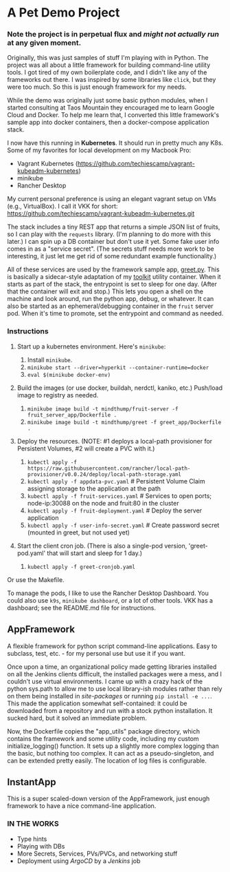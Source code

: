 # A Pet Demo Project

### Note the project is in perpetual flux and *might not actually run* at any given moment.

Originally, this was just samples of stuff I'm playing with in Python. The project was all
about a little framework for building command-line utility tools. I got tired of my own boilerplate
code, and I didn't like any of the frameworks out there. I was inspired by some libraries like
`click`, but they were too much. So this is just enough framework for my needs.

While the demo was originally just some basic python modules, when I started consulting at Taos
Mountain they encouraged me to learn Google Cloud and Docker. To help me learn that, I converted
this little framework's sample app into docker containers, then a docker-compose application stack.

I now have this running in **Kubernetes**. It should run in pretty much any K8s. Some of my favorites
for local development on my Macbook Pro:

- Vagrant Kubernetes (https://github.com/techiescamp/vagrant-kubeadm-kubernetes)
- minikube
- Rancher Desktop

My current personal preference is using an elegant vagrant setup on VMs (e.g., VirtualBox). I call it VKK for short:
    https://github.com/techiescamp/vagrant-kubeadm-kubernetes.git

The stack includes a tiny REST app that returns a simple JSON list of fruits, so I can play with
the `requests` library. (I'm planning to do more with this later.) I can spin up a DB container but
don't use it yet. Some fake user info comes in as a "service secret". (The secrets stuff needs more
work to be interesting, it just let me get rid of some redundant example functionality.)

All of these services are used by the framework sample app,
[greet.py](https://github.com/mindthump/python_app_framework/blob/main/greet_app/greet.py). This is
basically a sidecar-style adaptation of my [toolkit](https://github.com/mindthump/toolkit) utility
container. When it starts as part of the stack, the entrypoint is set to sleep for one day. (After
that the container will exit and stop.) This lets you open a shell on the machine and look around,
run the python app, debug, or whatever. It can also be started as an ephemeral/debugging container
in the `fruit` server pod. When it's time to promote, set the entrypoint and command as needed.

### Instructions


1. Start up a kubernetes environment. Here's `minikube`:
    1. Install `minikube`.
    2. `minikube start --driver=hyperkit --container-runtime=docker`
    3. `eval $(minikube docker-env)`

2. Build the images (or use docker, buildah, nerdctl, kaniko, etc.) Push/load image to registry as needed.
    1. `minikube image build -t mindthump/fruit-server -f fruit_server_app/Dockerfile .`
    2. `minikube image build -t mindthump/greet -f greet_app/Dockerfile .`

3. Deploy the resources. (NOTE: #1 deploys a local-path provisioner for Persistent Volumes, #2 will create a PVC with it.)
    1. `kubectl apply -f https://raw.githubusercontent.com/rancher/local-path-provisioner/v0.0.24/deploy/local-path-storage.yaml`
    2. `kubectl apply -f appdata-pvc.yaml` # Persistent Volume Claim assigning storage to the application at the path
    3. `kubectl apply -f fruit-services.yaml` # Services to open ports; node-ip:30088 on the node and fruit:80 in the cluster
    4. `kubectl apply -f fruit-deployment.yaml` # Deploy the server application
    5. `kubectl apply -f user-info-secret.yaml` # Create password secret (mounted in greet, but not used yet)

4. Start the client cron job. (There is also a single-pod version, 'greet-pod.yaml' that will start and sleep for 1 day.)
    1. `kubectl apply -f greet-cronjob.yaml`

Or use the Makefile.

To manage the pods, I like to use the Rancher Desktop Dashboard. You could also use `k9s`, `minikube
dashboard`, or a lot of other tools. VKK has a dashboard; see the README.md file for instructions.

## AppFramework

A flexible framework for python script command-line applications. Easy to subclass, test, etc. - for
my personal use but use it if you want.

Once upon a time, an organizational policy made getting libraries installed on all the Jenkins
clients difficult, the installed packages were a mess, and I couldn't use virtual environments. I
came up with a crazy hack of the python sys.path to allow me to use local library-ish modules rather
than rely on them being installed in _site-packages_ or running `pip install -e ...`. This made the
application somewhat self-contained: it could be downloaded from a repository and run with a stock
python installation. It sucked hard, but it solved an immediate problem.

Now, the Dockerfile copies the "app_utils" package directory, which contains the framework and
some utility code, including my custom initialize_logging() function. It sets up a slightly more
complex logging than the basic, but nothing too complex. It can act as a pseudo-singleton, and can
be extended pretty easily. The location of log files is configurable.

## InstantApp

This is a super scaled-down version of the AppFramework, just enough framework to have a nice
command-line application.

### IN THE WORKS

- Type hints
- Playing with DBs
- More Secrets, Services, PVs/PVCs, and networking stuff
- Deployment using _ArgoCD_ by a _Jenkins_ job
